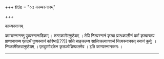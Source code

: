 +++
title = "०३ काम्यस्नानम्"

+++

काम्यस्नानम्

काम्यस्नानन्तु पुष्यस्नानादिकम् । तत्सकामैरनुष्ठेयम् । तेपि नित्यस्नानं कृत्वा प्रातःकालीनं कर्म कृत्वाचम्य प्राणानायम्य एतदर्थं पुष्यस्नानं करिष्य[[??]] सति सङ्कल्प्य सात्विकत्यागवर्जं नित्यस्नानवत् स्नानं कुर्युः । निष्कामैरेतन्नानुष्ठेयम् । एतदुष्णोदकेन कृतञ्चेन्निष्फलमेव । इति काम्यस्नानक्रमः ।
***
